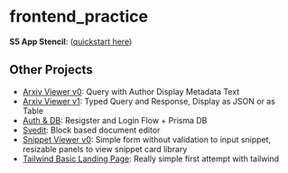 # frontend_practice

**S5 App Stencil**: ([quickstart here](https://github.com/drothermel/frontend_practice/tree/main/s5_app_stencil/README.md))

## Other Projects
- [Arxiv Viewer v0](https://github.com/drothermel/frontend_practice/tree/main/arxiv_viewer_v0): Query with Author Display Metadata Text
- [Arxiv Viewer v1](https://github.com/drothermel/frontend_practice/tree/main/arxiv_viewer_v1): Typed Query and Response, Display as JSON or as Table
- [Auth & DB](https://github.com/drothermel/frontend_practice/tree/main/auth_and_db): Resigster and Login Flow + Prisma DB
- [Svedit](https://github.com/drothermel/frontend_practice/tree/main/svedit): Block based document editor
- [Snippet Viewer v0](https://github.com/drothermel/frontend_practice/tree/main/snippet_viewer_v0): Simple form without validation to input snippet, resizable panels to view snippet card library
- [Tailwind Basic Landing Page](https://github.com/drothermel/frontend_practice/tree/main/tailwindcss-landing-one/README.md): Really simple first attempt with tailwind
